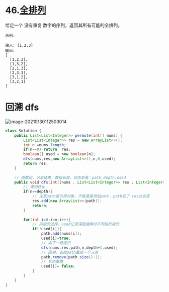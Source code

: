 # 46.[全排列](https://leetcode-cn.com/problems/permutations)

给定一个 没有重复 数字的序列，返回其所有可能的全排列。

~~~
示例:

输入: [1,2,3]
输出:
[
  [1,2,3],
  [1,3,2],
  [2,1,3],
  [2,3,1],
  [3,1,2],
  [3,2,1]
]

~~~

# 回溯 dfs

![image-20210130112503014](C:\Users\admin\AppData\Roaming\Typora\typora-user-images\image-20210130112503014.png)

~~~java
class Solution {
    public List<List<Integer>> permute(int[] nums) {
        List<List<Integer>> res = new ArrayList<>();
        int n =nums.length;
        if(n==0) return  res;
        boolean[] used = new boolean[n];
        dfs(nums,res,new ArrayList<>(),n,0,used);
        return res;
    }
    
    // 原数组，记录结果，数组长度，状态变量：path,depth,used
    public void dfs(int[]nums , List<List<Integer>> res , List<Integer> path, int n,int depth,boolean[] used){
        // 递归终止
        if(n==depth){
            // 注意path是引用对象，不能直接添加path，path变了 res也会变
            res.add(new ArrayList<>(path));
            return;
        }
		
        for(int i=0;i<n;i++){
            // 同级的选择，used记录深度搜索时不同级所用的
            if(!used[i]){
                path.add(nums[i]);
                used[i]=true;
                // 向下一级递归
                dfs(nums,res,path,n,depth+1,used);
                // 回溯，去掉path最后一个元素
                path.remove(path.size()-1);
                // 状态重置
                used[i]= false;
            }
        }
    }
}
~~~

